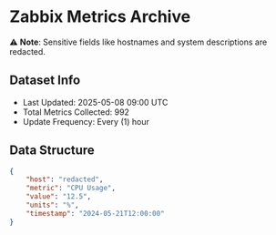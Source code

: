 # Zabbix Metrics Archive

⚠️ **Note**: Sensitive fields like hostnames and system descriptions are redacted.

## Dataset Info
- Last Updated: 2025-05-08 09:00 UTC
- Total Metrics Collected: 992
- Update Frequency: Every (1) hour

## Data Structure
```json
{
    "host": "redacted",
    "metric": "CPU Usage",
    "value": "12.5",
    "units": "%",
    "timestamp": "2024-05-21T12:00:00"
}
```
